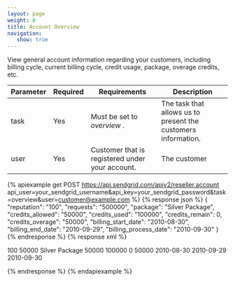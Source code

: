 ```yaml
---
layout: page
weight: 0
title: Account Overview
navigation:
   show: true
---
```


View general account information regarding your customers, including billing cycle, current billing cycle, credit usage, package, overage credits, etc.

<table class="table table-bordered table-striped">
   <thead>
      <tr>
         <th>Parameter</th>
         <th>Required</th>
         <th>Requirements</th>
         <th>Description</th>
      </tr>
   </thead>
   <tbody>
      <tr>
         <td>task</td>
         <td>Yes</td>
         <td>
            Must be set to
            <em>overview</em>
            .
         </td>
         <td>The task that allows us to present the customers information.</td>
      </tr>
      <tr>
         <td>user</td>
         <td>Yes</td>
         <td>Customer that is registered under your account.</td>
         <td>The customer</td>
      </tr>
   </tbody>
</table>



{% apiexample get POST https://api.sendgrid.com/apiv2/reseller.account api_user=your_sendgrid_username&api_key=your_sendgrid_password&task=overview&user=customer@example.com %}
  {% response json %}
{
  "reputation": "100",
  "requests": "500000",
  "package": "Silver Package",
  "credits_allowed": "50000",
  "credits_used": "100000",
  "credits_remain": 0,
  "credits_overage": "50000",
  "billing_start_date": "2010-08-30",
  "billing_end_date": "2010-09-29",
  "billing_process_date": "2010-09-30"
}
{% endresponse %}
  {% response xml %}
<?xml version="1.0" encoding="ISO-8859-1"?>

<result>
   <overview>
      <reputation>100</reputation>
      <requests>50000</requests>
      <package>Silver Package</package>
      <credits_allowed>50000</credits_allowed>
      <credits_used>100000</credits_used>
      <credits_remain>0</credits_remain>
      <credits_overage>50000</credits_overage>
      <billing_start_date>2010-08-30</billing_start_date>
      <billing_end_date>2010-09-29</billing_end_date>
      <billing_process_date>2010-09-30</billing_process_date>
   </overview>
</result>

  {% endresponse %}
{% endapiexample %}
